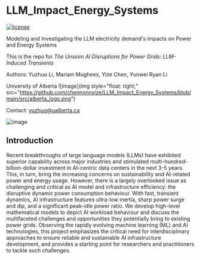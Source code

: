 # LLM_Impact_Energy_Systems
[![license](https://img.shields.io/github/license/InternLM/lagent.svg)](https://github.com/chennnnnyize/LLM_PowerSystems/blob/main/LICENSE)

Modeling and Investigating the LLM electricity demand's impacts on Power and Energy Systems

This is the repo for *The Unseen AI Disruptions for Power Grids: LLM-Induced Transients*

Authors: Yuzhuo Li, Mariam Mughees, Yize Chen, Yunwei Ryan Li

University of Alberta
![image](img style="float: right;" src="https://github.com/chennnnnyize/LLM_Impact_Energy_Systems/blob/main/src/alberta_logo.png")

Contact: yuzhuo@ualberta.ca

![image](https://github.com/user-attachments/assets/331b86ba-df35-42ee-878b-330b073a0951)

## Introduction
Recent breakthroughs of large language models (LLMs) have exhibited superior capability across major industries and stimulated multi-hundred-billion-dollar investment in AI-centric data centers in the next 3-5 years. This, in turn, bring the increasing concerns on sustainability and AI-related power and energy usage. However, there is a largely overlooked issue as challenging and critical as AI model and infrastructure efficiency: the disruptive dynamic power consumption behaviour. With fast, transient dynamics, AI infrastructure features ultra-low inertia, sharp power surge and dip, and a significant peak-idle power ratio. We develop high-level mathematical models to depict AI workload behaviour and discuss the multifaceted challenges and opportunities they potentially bring to existing power grids. Observing the rapidly evolving machine learning (ML) and AI technologies, this project emphasizes the critical need for interdisciplinary approaches to ensure reliable and sustainable AI infrastructure development, and provides a starting point for researchers and practitioners to tackle such challenges.
